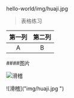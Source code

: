 hello-world/img/huaji.jpg 
> 表格练习  

|第一列 |第二列 |
|:--------------:|:--------------:|
| A | B |

####图片

![滑稽]("https://raw.githubusercontent.com/liuzhengjie/hello-world/master/img/huaji.jpg")

![滑稽]("img/huaji.jpg ")
